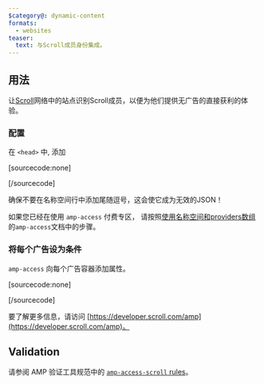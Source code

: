 ```yaml
---
$category@: dynamic-content
formats:
  - websites
teaser:
  text: 与Scroll成员身份集成。
---
```



<!---
Copyright 2020 The AMP HTML Authors. All Rights Reserved.

Licensed under the Apache License, Version 2.0 (the "License");
you may not use this file except in compliance with the License.
You may obtain a copy of the License at

      http://www.apache.org/licenses/LICENSE-2.0

Unless required by applicable law or agreed to in writing, software
distributed under the License is distributed on an "AS-IS" BASIS,
WITHOUT WARRANTIES OR CONDITIONS OF ANY KIND, either express or implied.
See the License for the specific language governing permissions and
limitations under the License.
-->



## 用法

让[Scroll](https://scroll.com)网络中的站点识别Scroll成员，以便为他们提供无广告的直接获利的体验。

### 配置

在 `<head>` 中, 添加

[sourcecode:none]
<script id="amp-access" type="application/json">
{
  "vendor": "scroll",
  "namespace": "scroll"
}
</script>
[/sourcecode]

确保不要在名称空间行中添加尾随逗号，这会使它成为无效的JSON！

如果您已经在使用 `amp-access` 付费专区， 请按照[使用名称空间和providers数组](https://amp.dev/documentation/components/amp-access#multiple-access-providers)的`amp-access`文档中的步骤。

### 将每个广告设为条件

`amp-access` 向每个广告容器添加属性。

[sourcecode:none]
<div class="amp-ad-container" amp-access="NOT scroll.scroll">
  <amp-ad... >
</div>
[/sourcecode]

要了解更多信息，请访问 [https://developer.scroll.com/amp](https://developer.scroll.com/amp)。

## Validation

请参阅 AMP 验证工具规范中的 [`amp-access-scroll` rules](https://github.com/ampproject/amphtml/blob/main/extensions/amp-access-scroll/validator-amp-access-scroll.protoascii)。